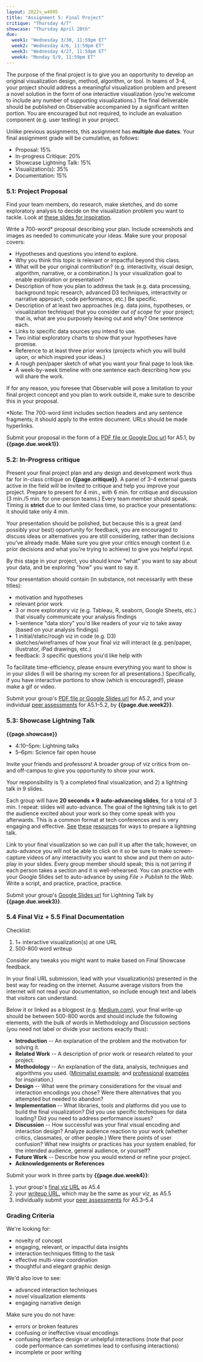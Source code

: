 ```yaml
---
layout: 2022s_w4995
title: "Assignment 5: Final Project"
critique: "Thursday 4/7"
showcase: "Thursday April 28th"
due:
  week1: "Wednesday 3/30, 11:59pm ET"
  week2: "Wednesday 4/6, 11:59pm ET"
  week3: "Wednesday 4/27, 11:59pm ET"
  week4: "Monday 5/9, 11:59pm ET"
---
```


The purpose of the final project is to give you an opportunity to develop an original visualization design, method, algorithm, or tool. In teams of 3-4, your project should address a meaningful visualization problem and present a novel solution in the form of one interactive visualization (you're welcome to include any number of supporting visualizations.) The final deliverable should be published on Observable accompanied by a significant written portion. You are encouraged but not required, to include an evaluation component (e.g. user testing) in your project.

Unlike previous assignments, this assignment has **multiple due dates**. Your final assignment grade will be cumulative, as follows:

* Proposal: 15%
* In-progress Critique: 20%
* Showcase Lightning Talk: 15%
* Visualization(s): 35%
* Documentation: 15%

### 5.1: Project Proposal

Find your team members, do research, make sketches, and do some exploratory analysis to decide on the visualization problem you want to tackle. Look at [these slides for inspiration](https://docs.google.com/presentation/d/1VXaKaKlAKHuUWCP9tgq6AIHe7yLyBdbDDsKcjkS5m9E/edit?usp=sharing).

Write a 700-word* proposal describing your plan. Include screenshots and images as needed to communicate your ideas. Make sure your proposal covers:

-   Hypotheses and questions you intend to explore.
-   Why you think this topic is relevant or impactful beyond this class.
-   What will be your original contribution? (e.g. interactivity, visual design, algorithm, narrative, or a combination.) Is your visualization goal to enable exploration or presentation?
-   Description of how you plan to address the task (e.g. data processing, background topic research, advanced D3 techniques, interactivity or narrative approach, code performance, etc.) Be specific.
-   Description of at least two approaches (e.g. data joins, hypotheses, or visualization technique) that you consider *out of scope* for your project; that is, what are you purposely leaving out and why? One sentence each.
-   Links to specific data sources you intend to use.
-   Two initial exploratory charts to show that your hypotheses have promise.
-   Reference to at least three prior works (projects which you will build upon, or which inspired your ideas.)
-   A rough pen/paper sketch of what you want your final page to look like.
-   A week-by-week timeline with one sentence each describing how you will share the work.

If for any reason, you foresee that Observable will pose a limitation to your final project concept and you plan to work outside it, make sure to describe this in your proposal.

*Note: The 700-word limit includes section headers and any sentence fragments; it should apply to the entire document. URLs should be made hyperlinks.

Submit your proposal in the form of a [PDF file or Google Doc url]({{layout.forms.submit}}) for A5.1, by **{{page.due.week1}}**.

### 5.2: In-Progress critique

Present your final project plan and any design and development work thus far for in-class critique on **{{page.critique}}**. A panel of 3-4 external guests active in the field will be invited to critique and help you improve your project. Prepare to present for 4 min., with 6 min. for critique and discussion (3 min./5 min. for one-person teams.) Every team member should speak. Timing is **strict** due to our limited class time, so practice your presentations: it should take only 4 min.

Your presentation should be polished, but because this is a great (and possibly your best) opportunity for feedback, you are encouraged to discuss ideas or alternatives you are still considering, rather than decisions you've already made. Make sure you give your critics enough context (i.e. prior decisions and what you're trying to achieve) to give you helpful input.

By this stage in your project, you should know "what" you want to say about your data, and be exploring "how" you want to say it.

Your presentation should contain (in substance, not necessarily with these titles):
- motivation and hypotheses
- relevant prior work
- 3 or more exploratory viz (e.g. Tableau, R, seaborn, Google Sheets, etc.) that visually communicate your analysis findings
- 1-sentence "data story" you'd like readers of your viz to take away (based on your analysis findings)
- 1 initial/static/rough viz in code (e.g. D3)
- sketches/wireframes of how your final viz will interact (e.g. pen/paper, illustrator, iPad drawings, etc.)
- feedback: 3 specific questions you'd like help with

To facilitate time-efficiency, please ensure everything you want to show is in your slides (I will be sharing my screen for all presentations.) Specifically, if you have interactive portions to show (which is encouraged!), please make a gif or video.

Submit your group's [PDF file or Google Slides url]({{layout.forms.submit}}) for A5.2, and your individual [peer assessments]({{layout.forms.peer}}) for A5.1–5.2, by **{{page.due.week2}}**.

### 5.3: Showcase Lightning Talk

**{{page.showcase}}**

- 4:10–5pm: Lightning talks
- 5–6pm: Science fair open house

Invite your friends and professors! A broader group of viz critics from on- and off-campus to give you opportunity to show your work.

Your responsibility is 1) a completed final visualization, and 2) a lightning talk in 9 slides.

Each group will have **20 seconds × 9 auto-advancing slides**, for a total of 3 min. I repeat: slides will auto-advance. The goal of the lightning talk is to get the audience excited about your work so they come speak with you afterwards. This is a common format at tech conferences and is very engaging and effective. [See](https://software.ac.uk/home/cw11/giving-good-lightning-talk) [these](https://barriebyron.wordpress.com/2013/02/17/so-you-want-to-give-a-lightning-talk/) [resources](http://scottberkun.com/2009/how-to-give-a-great-ignite-talk/) for ways to prepare a lightning talk.

Link to your final visualization so we can pull it up after the talk; however, on auto-advance you will not be able to click on it so be sure to make screen-capture videos of any interactivity you want to show and put them on auto-play in your slides. Every group member should speak; this is not jarring if each person takes a section and it is well-rehearsed. You can practice with your Google Slides set to auto-advance by using _File > Publish to the Web_. Write a script, and practice, practice, practice.

Submit your group's [Google Slides url]({{layout.forms.submit}}) for Lightning Talk by **{{page.due.week3}}**.

### 5.4 Final Viz + 5.5 Final Documentation

Checklist:

1. 1+ interactive visualization(s) at one URL
2. 500-800 word writeup

Consider any tweaks you might want to make based on Final Showcase feedback.

In your final URL submission, lead with your visualization(s) presented in the best way for reading on the internet. Assume average visitors from the internet will not read your documentation, so include enough text and labels that visitors can understand.

Below it or linked as a blogpost (e.g. [Medium.com](http://medium.com)), your final write-up should be between 500-800 words and should include the following elements, with the bulk of words in Methodology and Discussion sections (you need not label or divide your sections exactly thus):

-   **Introduction** -- An explanation of the problem and the motivation for solving it.
-   **Related Work** -- A description of prior work or research related to your project.
-   **Methodology** -- An explanation of the data, analysis, techniques and algorithms you used. ([Minimalist example](https://pudding.cool/2017/04/beer/); and [professional](https://fivethirtyeight.com/methodology/how-fivethirtyeights-house-and-senate-models-work/) [examples](http://projects.propublica.org/miseducation/methodology) for inspiration.)
-   **Design** -- What were the primary considerations for the visual and interaction encodings you chose? Were there alternatives that you attempted but needed to abandon?
-   **Implementation** -- What libraries, tools and platforms did you use to build the final visualization? Did you use specific techniques for data loading? Did you need to address performance issues?
-   **Discussion** -- How successful was your final visual encoding and interaction design? Analyze audience reaction to your work (whether critics, classmates, or other people.) Were there points of user confusion? What new insights or practices has your system enabled, for the intended audience, general audience, or yourself?
-   **Future Work** -- Describe how you would extend or refine your project.
-   **Acknowledgements or References**

Submit your work in three parts by **{{page.due.week4}}**: 
  1. your group's [final viz URL]({{layout.forms.submit}}) as A5.4
  2. your [writeup URL]({{layout.forms.submit}}), which may be the same as your viz, as A5.5
  3. individually submit your [peer assessments]({{layout.forms.peer}}) for A5.3–5.4

### Grading Criteria

We're looking for:
-  novelty of concept
-  engaging, relevant, or impactful data insights
-  interaction techniques fitting to the task
-  effective multi-view coordination
-  thoughtful and elegant graphic design

We'd also love to see:
-   advanced interaction techniques
-   novel visualization elements
-   engaging narrative design

Make sure you do not have:
-   errors or broken features
-   confusing or ineffective visual encodings
-   confusing interface design or unhelpful interactions (note that poor code performance can sometimes lead to confusing interactions)
-   incomplete or poor writing
